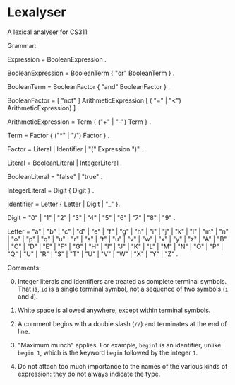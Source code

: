 # Lexalyser
A lexical analyser for CS311


Grammar:

 
Expression  =  BooleanExpression .

BooleanExpression  =  BooleanTerm { "or" BooleanTerm } .

BooleanTerm  =  BooleanFactor { "and" BooleanFactor } .

BooleanFactor  =  [ "not" ]
                  ArithmeticExpression [ ( "=" | "<") ArithmeticExpression) ] .

ArithmeticExpression  =  Term { ("+" | "-") Term } .

Term  =  Factor { ("*" | "/") Factor } .

Factor  =  Literal  |  Identifier  |  "(" Expression ")" .

Literal  =  BooleanLiteral  |  IntegerLiteral .

BooleanLiteral  =  "false"  |  "true" .

IntegerLiteral  =  Digit { Digit } .

Identifier  =  Letter { Letter | Digit | "_" }.

Digit  =  "0" | "1" | "2" | "3" | "4" | "5" | "6" | "7" | "8" | "9" .

Letter  = "a" | "b" | "c" | "d" | "e" | "f" | "g" | "h" | "i" | "j" | "k"
        | "l" | "m" | "n" | "o" | "p" | "q" | "u" | "r" | "s" | "t" | "u"
        | "v" | "w" | "x" | "y" | "z"
        | "A" | "B" | "C" | "D" | "E" | "F" | "G" | "H" | "I" | "J" | "K"
        | "L" | "M" | "N" | "O" | "P" | "Q" | "U" | "R" | "S" | "T" | "U"
        | "V" | "W" | "X" | "Y" | "Z" .


Comments:

0.  Integer literals and identifiers are treated as complete terminal symbols. 
    That is, `id` is a single terminal symbol, not a sequence of two symbols
    (`i` and `d`).

1.  White space is allowed anywhere, except within terminal symbols.

2.  A comment begins with a double slash (`//`) and terminates at the end of
    line.

3.  "Maximum munch" applies. For example, `begin1` is an identifier, unlike
    `begin 1`, which is the keyword `begin` followed by the integer `1`.

4.  Do not attach too much importance to the names of the various kinds of
    expression: they do not always indicate the type.